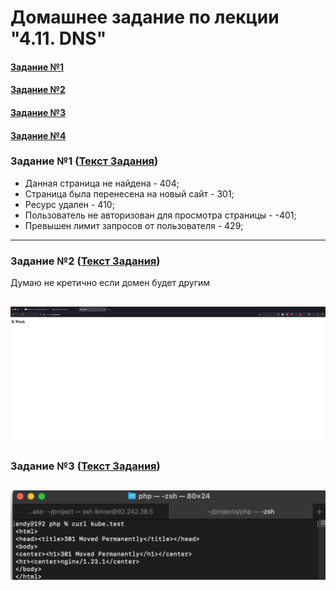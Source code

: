 # Домашнее задание по лекции "4.11. DNS"

#### [Задание №1](#задание-1-текст-задания)
#### [Задание №2](#задание-2-текст-задания)
#### [Задание №3](#задание-2-текст-задания)
#### [Задание №4](#задание-2-текст-задания)

### Задание №1 ([Текст Задания](https://github.com/netology-code/snet-homeworks/blob/main/4-11.md#%D0%B7%D0%B0%D0%B4%D0%B0%D0%BD%D0%B8%D0%B5-1))

- Данная страница не найдена - 404;
- Страница была перенесена на новый сайт - 301;
- Ресурс удален - 410;
- Пользователь не авторизован для просмотра страницы - -401;
- Превышен лимит запросов от пользователя - 429;

---

### Задание №2 ([Текст Задания](https://github.com/netology-code/snet-homeworks/blob/main/4-11.md#%D0%B7%D0%B0%D0%B4%D0%B0%D0%BD%D0%B8%D0%B5-2))

Думаю не кретично если домен будет другим

![](assets/images/hw-28/hw-28-02-1.png)
---

### Задание №3 ([Текст Задания](https://github.com/netology-code/snet-homeworks/blob/main/4-11.md#%D0%B7%D0%B0%D0%B4%D0%B0%D0%BD%D0%B8%D0%B5-3))
![](assets/images/hw-28/hw-28-03-1.png)
---
